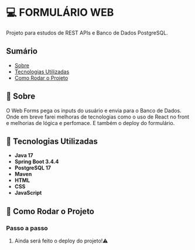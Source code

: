# 💻 FORMULÁRIO WEB 

Projeto para estudos de REST APIs e Banco de Dados PostgreSQL. 

## Sumário

- [Sobre](#sobre)
- [Tecnologias Utilizadas](#tecnologias-utilizadas)
- [Como Rodar o Projeto](#como-rodar-o-projeto)

## 📲 Sobre

O Web Forms pega os inputs do usuário e envia para o Banco de Dados. Onde em breve farei melhoras de tecnologias como o uso de React no front e melhorias de lógica e perfomace. E também o deploy do formulário.

## 📝 Tecnologias Utilizadas

- **Java 17**
- **Spring Boot 3.4.4**
- **PostgreSQL 17**
- **Maven**
- **HTML**
- **CSS**
- **JavaScript**

## 📍 Como Rodar o Projeto

### Passo a passo 

1. Ainda será feito o deploy do projeto!⚠️

